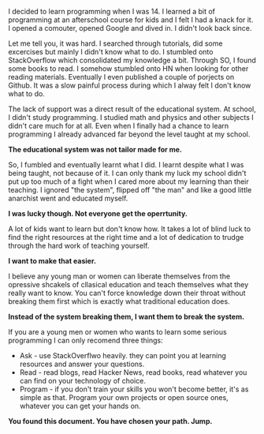 I decided to learn programming when I was 14.
I learned a bit of programming at an afterschool course for kids and I felt I had a knack for it. 
I opened a comouter, opened Google and dived in.
I didn't look back since.

Let me tell you, it was hard. I searched through tutorials, did some excercises but mainly I didn't know what to do.
I stumbled onto StackOverflow which consolidated my knowledge a bit.
Through SO, I found some books to read.
I somehow stumbled onto HN when looking for other reading materials.
Eventually I even published a couple of porjects on Github.
It was a slow painful process during which I alway felt I don't know what to do.

The lack of support was a direct result of the educational system. At school, I didn't study programming. I studied math
and physics and other subjects I didn't care much for at all. Even when I finally had a chance to learn programming I
already advanced far beyond the level taught at my school.

**The educational system was not tailor made for me.**

So, I fumbled and eventually learnt what I did. I learnt despite what I was being taught, not because of it. 
I can only thank my luck my school didn't put up too much of a fight when I cared more about my learning than their
teaching. I ignored "the system", flipped off "the man" and like a good little anarchist went and educated myself.

**I was lucky though. Not everyone get the operrtunity.**

A lot of kids want to learn but don't know how. It takes a lot of blind luck to find the right resources at the right
time and a lot of dedication to trudge through the hard work of teaching yourself.

**I want to make that easier.**

I believe any young man or women can liberate themselves from the opressive shcakels of cllasical education and 
teach themselves what they really want to know. You can't force knowledge down their throat without breaking them first 
which is exactly what traditional education does.

**Instead of the system breaking them, I want them to break the system.**

If you are a young men or women who wants to learn some serious programming I can only recomend three things:
* Ask - use StackOverflwo heavily. they can point you at learning resources and answer your questions.
* Read - read blogs, read Hacker News, read books, read whatever you can find on your technology of choice.
* Program - if you don't train your skills you won't become better, it's as simple as that. Program your own projects or open source ones, whatever you can get your hands on.

**You found this document. You have chosen your path. Jump.**
